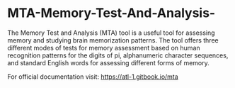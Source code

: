 # MTA-Memory-Test-And-Analysis-
The Memory Test and Analysis (MTA) tool is a useful tool for assessing memory and studying brain memorization patterns. The tool offers three different modes of tests for memory assessment based on human recognition patterns for the digits of pi, alphanumeric character sequences, and standard English words for assessing different forms of memory.


For official documentation visit: https://atl-1.gitbook.io/mta
